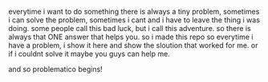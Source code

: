 everytime i want to do something there is always a tiny problem, sometimes i can solve the problem, sometimes i cant and i have to leave the thing i was doing. some people call this bad luck, but i call this adventure.
so there is always that ONE answer that helps you. so i made this repo so everytime i have a problem, i show it here and show the sloution that worked for me.
or if i couldnt solve it maybe you guys can help me.

and so problematico begins!
